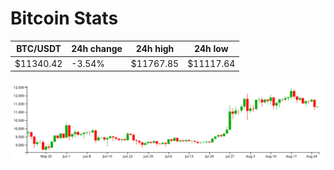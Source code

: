 # Bitcoin Stats

BTC/USDT|24h change|24h high|24h low|
|---|---|---|---|
|$11340.42|-3.54%|$11767.85|$11117.64|

<img src="./chart.svg">
